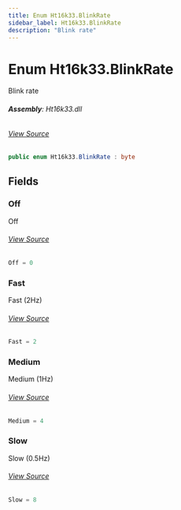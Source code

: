 ```yaml
---
title: Enum Ht16k33.BlinkRate
sidebar_label: Ht16k33.BlinkRate
description: "Blink rate"
---
```

# Enum Ht16k33.BlinkRate
Blink rate

###### **Assembly**: Ht16k33.dll
###### [View Source](https://github.com/WildernessLabs/Meadow.Foundation.git/blob/develop/Source/Meadow.Foundation.Peripherals/ICs.IOExpanders.Ht16k33/Driver/Ht16k33.Enums.cs#L25)
```csharp title="Declaration"
public enum Ht16k33.BlinkRate : byte
```
## Fields
### Off
Off
###### [View Source](https://github.com/WildernessLabs/Meadow.Foundation.git/blob/develop/Source/Meadow.Foundation.Peripherals/ICs.IOExpanders.Ht16k33/Driver/Ht16k33.Enums.cs#L30)
```csharp title="Declaration"
Off = 0
```
### Fast
Fast (2Hz)
###### [View Source](https://github.com/WildernessLabs/Meadow.Foundation.git/blob/develop/Source/Meadow.Foundation.Peripherals/ICs.IOExpanders.Ht16k33/Driver/Ht16k33.Enums.cs#L34)
```csharp title="Declaration"
Fast = 2
```
### Medium
Medium (1Hz)
###### [View Source](https://github.com/WildernessLabs/Meadow.Foundation.git/blob/develop/Source/Meadow.Foundation.Peripherals/ICs.IOExpanders.Ht16k33/Driver/Ht16k33.Enums.cs#L38)
```csharp title="Declaration"
Medium = 4
```
### Slow
Slow (0.5Hz)
###### [View Source](https://github.com/WildernessLabs/Meadow.Foundation.git/blob/develop/Source/Meadow.Foundation.Peripherals/ICs.IOExpanders.Ht16k33/Driver/Ht16k33.Enums.cs#L42)
```csharp title="Declaration"
Slow = 8
```
